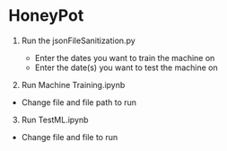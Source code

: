 # HoneyPot

1. Run the jsonFileSanitization.py
   - Enter the dates you want to train the machine on
   - Enter the date(s) you want to test the machine on
  
2. Run Machine Training.ipynb
  - Change file and file path to run

3. Run TestML.ipynb
  - Change file and file to run
